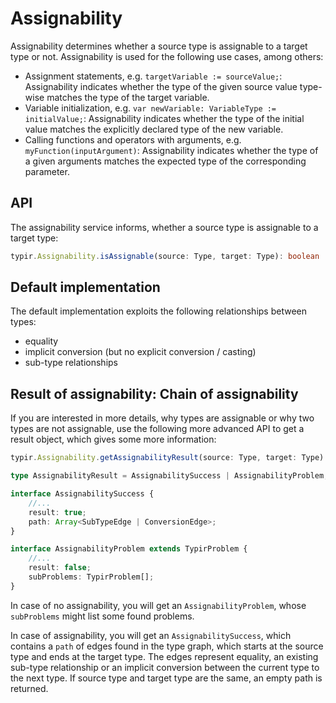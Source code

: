 # Assignability

Assignability determines whether a source type is assignable to a target type or not. Assignability is used for the following use cases, among others:

- Assignment statements, e.g. `targetVariable := sourceValue;`: Assignability indicates whether the type of the given source value type-wise matches the type of the target variable.
- Variable initialization, e.g. `var newVariable: VariableType := initialValue;`: Assignability indicates whether the type of the initial value matches the explicitly declared type of the new variable.
- Calling functions and operators with arguments, e.g. `myFunction(inputArgument)`: Assignability indicates whether the type of a given arguments matches the expected type of the corresponding parameter.


## API

The assignability service informs, whether a source type is assignable to a target type:

```typescript
typir.Assignability.isAssignable(source: Type, target: Type): boolean
```


## Default implementation

The default implementation exploits the following relationships between types:

- equality
- implicit conversion (but no explicit conversion / casting)
- sub-type relationships


## Result of assignability: Chain of assignability

If you are interested in more details, why types are assignable or why two types are not assignable, use the following more advanced API to get a result object, which gives some more information:

```typescript
typir.Assignability.getAssignabilityResult(source: Type, target: Type): AssignabilityResult

type AssignabilityResult = AssignabilitySuccess | AssignabilityProblem;

interface AssignabilitySuccess {
    //...
    result: true;
    path: Array<SubTypeEdge | ConversionEdge>;
}

interface AssignabilityProblem extends TypirProblem {
    //...
    result: false;
    subProblems: TypirProblem[];
}
```

In case of no assignability, you will get an `AssignabilityProblem`, whose `subProblems` might list some found problems.

In case of assignability, you will get an `AssignabilitySuccess`, which contains a `path` of edges found in the type graph,
which starts at the source type and ends at the target type.
The edges represent equality, an existing sub-type relationship or an implicit conversion between the current type to the next type.
If source type and target type are the same, an empty path is returned.
